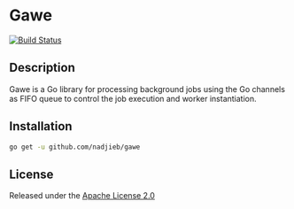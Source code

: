 # Gawe

[![Build Status](https://github.com/nadjieb/gawe/workflows/Build/badge.svg)](https://github.com/nadjieb/gawe/actions)

## Description
Gawe is a Go library for processing background jobs using the Go channels as FIFO queue to control the job execution and worker instantiation.

## Installation
```sh
go get -u github.com/nadjieb/gawe
```

## License
Released under the [Apache License 2.0](LICENSE)
